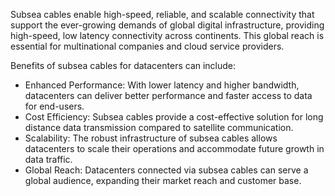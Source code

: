
Subsea cables enable high-speed, reliable, and scalable connectivity that support the ever-growing demands of global digital infrastructure, providing high-speed, low latency connectivity across continents. This global reach is essential for multinational companies and cloud service providers.

Benefits of subsea cables for datacenters can include:

- Enhanced Performance: With lower latency and higher bandwidth, datacenters can deliver better performance and faster access to data for end-users.
- Cost Efficiency: Subsea cables provide a cost-effective solution for long distance data transmission compared to satellite communication.
- Scalability: The robust infrastructure of subsea cables allows datacenters to scale their operations and accommodate future growth in data traffic.
- Global Reach: Datacenters connected via subsea cables can serve a global audience, expanding their market reach and customer base.
